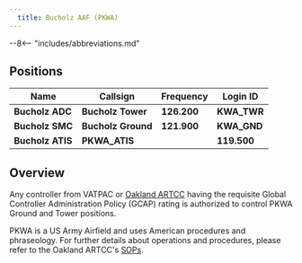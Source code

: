 ```yaml
---
  title: Bucholz AAF (PKWA)
---
```


--8<-- "includes/abbreviations.md"

## Positions

| Name                    | Callsign         | Frequency | Login ID     |
| ----------------------- | --------- | ---------------- | --------- |
| **Bucholz ADC**	| **Bucholz Tower**	| **126.200** | **KWA_TWR**	| 
| **Bucholz SMC**	| **Bucholz Ground**	| **121.900** | **KWA_GND**	| 
| **Bucholz ATIS**	| **PKWA_ATIS** | 	|  	**119.500**| 

## Overview
Any controller from VATPAC or [Oakland ARTCC](https://oakartcc.org/) having the requisite Global Controller Administration Policy (GCAP) rating is authorized to control PKWA Ground and Tower positions.

PKWA is a US Army Airfield and uses American procedures and phraseology. For further details about operations and procedures, please refer to the Oakland ARTCC's [SOPs](https://oakartcc.org/controllers/procedures).

